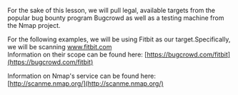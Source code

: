 For the sake of this lesson, we will pull legal, available targets from the popular bug bounty program Bugcrowd as well as a testing machine from the Nmap project.

For the following examples, we will be using Fitbit as our target.Specifically, we will be scanning www.fitbit.com  
Information on their scope can be found here: [https://bugcrowd.com/fitbit](https://bugcrowd.com/fitbit)

Information on Nmap's service can be found here: [http://scanme.nmap.org/](http://scanme.nmap.org/)

